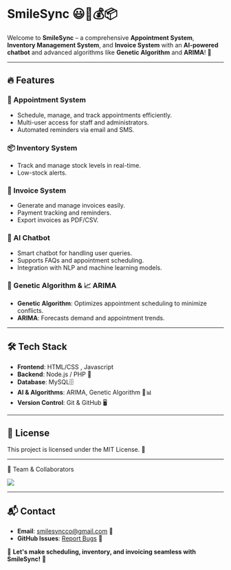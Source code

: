 # SmileSync 😃📅💰📦

Welcome to **SmileSync** – a comprehensive **Appointment System**, **Inventory Management System**, and **Invoice System** with an **AI-powered chatbot** and advanced algorithms like **Genetic Algorithm** and **ARIMA**! 🚀

---

## 🔥 Features

### 🏥 Appointment System
- Schedule, manage, and track appointments efficiently.
- Multi-user access for staff and administrators.
- Automated reminders via email and SMS.

### 📦 Inventory System
- Track and manage stock levels in real-time.
- Low-stock alerts.

### 🧾 Invoice System
- Generate and manage invoices easily.
- Payment tracking and reminders.
- Export invoices as PDF/CSV.

### 🤖 AI Chatbot
- Smart chatbot for handling user queries.
- Supports FAQs and appointment scheduling.
- Integration with NLP and machine learning models.

### 🧬 Genetic Algorithm & 📈 ARIMA
- **Genetic Algorithm**: Optimizes appointment scheduling to minimize conflicts.
- **ARIMA**: Forecasts demand and appointment trends.

---

## 🛠️ Tech Stack

- **Frontend**: HTML/CSS , Javascript
- **Backend**: Node.js / PHP 🐍
- **Database**: MySQL🗄️
- **AI & Algorithms**: ARIMA, Genetic Algorithm 🤖📊
- **Version Control**: Git & GitHub 🖥️

---



## 📜 License
This project is licensed under the MIT License. 📄

---

👥 Team & Collaborators

<a href="https://github.com/OWNER/REPO/graphs/contributors">
  <img src="https://contrib.rocks/image?repo=OWNER/REPO" />
</a>

---

## 📬 Contact
- **Email**: smilesyncco@gmail.com 📧
- **GitHub Issues**: [Report Bugs](https://github.com/yourusername/SmileSync/issues) 🐞

🚀 **Let's make scheduling, inventory, and invoicing seamless with SmileSync!** 🚀

